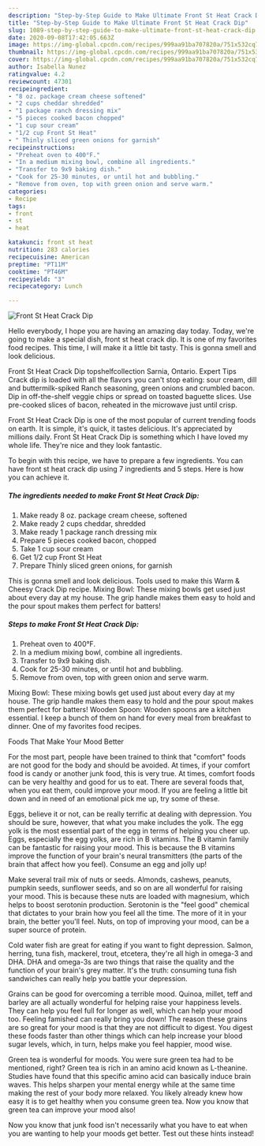 ```yaml
---
description: "Step-by-Step Guide to Make Ultimate Front St Heat Crack Dip"
title: "Step-by-Step Guide to Make Ultimate Front St Heat Crack Dip"
slug: 1089-step-by-step-guide-to-make-ultimate-front-st-heat-crack-dip
date: 2020-09-08T17:42:05.663Z
image: https://img-global.cpcdn.com/recipes/999aa91ba707820a/751x532cq70/front-st-heat-crack-dip-recipe-main-photo.jpg
thumbnail: https://img-global.cpcdn.com/recipes/999aa91ba707820a/751x532cq70/front-st-heat-crack-dip-recipe-main-photo.jpg
cover: https://img-global.cpcdn.com/recipes/999aa91ba707820a/751x532cq70/front-st-heat-crack-dip-recipe-main-photo.jpg
author: Isabella Nunez
ratingvalue: 4.2
reviewcount: 47301
recipeingredient:
- "8 oz. package cream cheese softened"
- "2 cups cheddar shredded"
- "1 package ranch dressing mix"
- "5 pieces cooked bacon chopped"
- "1 cup sour cream"
- "1/2 cup Front St Heat"
- " Thinly sliced green onions for garnish"
recipeinstructions:
- "Preheat oven to 400°F."
- "In a medium mixing bowl, combine all ingredients."
- "Transfer to 9x9 baking dish."
- "Cook for 25-30 minutes, or until hot and bubbling."
- "Remove from oven, top with green onion and serve warm."
categories:
- Recipe
tags:
- front
- st
- heat

katakunci: front st heat 
nutrition: 283 calories
recipecuisine: American
preptime: "PT11M"
cooktime: "PT46M"
recipeyield: "3"
recipecategory: Lunch

---
```



![Front St Heat Crack Dip](https://img-global.cpcdn.com/recipes/999aa91ba707820a/751x532cq70/front-st-heat-crack-dip-recipe-main-photo.jpg)

Hello everybody, I hope you are having an amazing day today. Today, we're going to make a special dish, front st heat crack dip. It is one of my favorites food recipes. This time, I will make it a little bit tasty. This is gonna smell and look delicious.

Front St Heat Crack Dip topshelfcollection Sarnia, Ontario. Expert Tips Crack dip is loaded with all the flavors you can&#39;t stop eating: sour cream, dill and buttermilk-spiked Ranch seasoning, green onions and crumbled bacon. Dip in off-the-shelf veggie chips or spread on toasted baguette slices. Use pre-cooked slices of bacon, reheated in the microwave just until crisp.

Front St Heat Crack Dip is one of the most popular of current trending foods on earth. It is simple, it's quick, it tastes delicious. It's appreciated by millions daily. Front St Heat Crack Dip is something which I have loved my whole life. They're nice and they look fantastic.


To begin with this recipe, we have to prepare a few ingredients. You can have front st heat crack dip using 7 ingredients and 5 steps. Here is how you can achieve it.

<!--inarticleads1-->

##### The ingredients needed to make Front St Heat Crack Dip:

1. Make ready 8 oz. package cream cheese, softened
1. Make ready 2 cups cheddar, shredded
1. Make ready 1 package ranch dressing mix
1. Prepare 5 pieces cooked bacon, chopped
1. Take 1 cup sour cream
1. Get 1/2 cup Front St Heat
1. Prepare  Thinly sliced green onions, for garnish


This is gonna smell and look delicious. Tools used to make this Warm &amp; Cheesy Crack Dip recipe. Mixing Bowl: These mixing bowls get used just about every day at my house. The grip handle makes them easy to hold and the pour spout makes them perfect for batters! 

<!--inarticleads2-->

##### Steps to make Front St Heat Crack Dip:

1. Preheat oven to 400°F.
1. In a medium mixing bowl, combine all ingredients.
1. Transfer to 9x9 baking dish.
1. Cook for 25-30 minutes, or until hot and bubbling.
1. Remove from oven, top with green onion and serve warm.


Mixing Bowl: These mixing bowls get used just about every day at my house. The grip handle makes them easy to hold and the pour spout makes them perfect for batters! Wooden Spoon: Wooden spoons are a kitchen essential. I keep a bunch of them on hand for every meal from breakfast to dinner. One of my favorites food recipes. 

Foods That Make Your Mood Better


For the most part, people have been trained to think that "comfort" foods are not good for the body and should be avoided. At times, if your comfort food is candy or another junk food, this is very true. At times, comfort foods can be very healthy and good for us to eat. There are several foods that, when you eat them, could improve your mood. If you are feeling a little bit down and in need of an emotional pick me up, try some of these.

Eggs, believe it or not, can be really terrific at dealing with depression. You should be sure, however, that what you make includes the yolk. The egg yolk is the most essential part of the egg in terms of helping you cheer up. Eggs, especially the egg yolks, are rich in B vitamins. The B vitamin family can be fantastic for raising your mood. This is because the B vitamins improve the function of your brain's neural transmitters (the parts of the brain that affect how you feel). Consume an egg and jolly up!

Make several trail mix of nuts or seeds. Almonds, cashews, peanuts, pumpkin seeds, sunflower seeds, and so on are all wonderful for raising your mood. This is because these nuts are loaded with magnesium, which helps to boost serotonin production. Serotonin is the "feel good" chemical that dictates to your brain how you feel all the time. The more of it in your brain, the better you'll feel. Nuts, on top of improving your mood, can be a super source of protein.

Cold water fish are great for eating if you want to fight depression. Salmon, herring, tuna fish, mackerel, trout, etcetera, they're all high in omega-3 and DHA. DHA and omega-3s are two things that raise the quality and the function of your brain's grey matter. It's the truth: consuming tuna fish sandwiches can really help you battle your depression. 

Grains can be good for overcoming a terrible mood. Quinoa, millet, teff and barley are all actually wonderful for helping raise your happiness levels. They can help you feel full for longer as well, which can help your mood too. Feeling famished can really bring you down! The reason these grains are so great for your mood is that they are not difficult to digest. You digest these foods faster than other things which can help increase your blood sugar levels, which, in turn, helps make you feel happier, mood wise.

Green tea is wonderful for moods. You were sure green tea had to be mentioned, right? Green tea is rich in an amino acid known as L-theanine. Studies have found that this specific amino acid can basically induce brain waves. This helps sharpen your mental energy while at the same time making the rest of your body more relaxed. You likely already knew how easy it is to get healthy when you consume green tea. Now you know that green tea can improve your mood also!

Now you know that junk food isn't necessarily what you have to eat when you are wanting to help your moods get better. Test out  these hints  instead!

